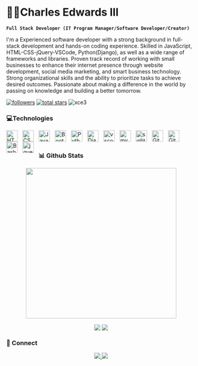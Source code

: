 # 👨‍💻Charles Edwards III

**`Full Stack Developer (IT Program Manager/Software Developer/Creator)`**

I'm a Experienced software developer with a strong background in full-stack development and hands-on coding experience. Skilled in JavaScript, HTML-CSS-jQuery-VSCode, Python(Django), as well as a wide range of frameworks and libraries. Proven track record of working with small businesses to enhance their internet presence through website development, social media marketing, and smart business technology. Strong organizational skills and the ability to prioritize tasks to achieve desired outcomes. Passionate about making a difference in the world by passing on knowledge and building a better tomorrow.

  <p align="left">
    <a href="https://github.com/xCE3?tab=followers">
       <img alt="followers" title="Follow me on Github" src="https://custom-icon-badges.demolab.com/github/followers/xCE3?color=236ad3&labelColor=1155ba&style=for-the-badge&logo=person-add&label=Follow&logoColor=white"/></a>
    <a href="https://github.com/xCE3?tab=repositories&sort=stargazers">
       <img alt="total stars" title="Total stars on Github" src="https://custom-icon-badges.demolab.com/github/stars/xCE3?logo=star&style=for-the-badge&logoColor=55960c&labelColor=488207"/></a>
  <img src="https://komarev.com/ghpvc/?username=xce3&color=blueviolet" alt="xce3" />
  
### 💻Technologies
 
<img align="left" alt="HTML" width="30px" style="padding-right:10px;" src="https://cdn.jsdelivr.net/gh/devicons/devicon/icons/html5/html5-plain.svg" />
<img align="left" alt="CSS" width="30px" style="padding-right:10px;" src="https://cdn.jsdelivr.net/gh/devicons/devicon/icons/css3/css3-plain.svg" />
<img align="left" alt="JavaScript" width="30px" style="padding-right:10px;" src="https://cdn.jsdelivr.net/gh/devicons/devicon/icons/javascript/javascript-plain.svg" />
<img align="left" alt="Bootstrap" width="30px" style="padding-right:10px;" src="https://cdn.jsdelivr.net/gh/devicons/devicon/icons/bootstrap/bootstrap-plain.svg" />
<img align="left" alt="Python" width="30px" style="padding-right:10px;" src="https://cdn.jsdelivr.net/gh/devicons/devicon/icons/python/python-plain.svg" />
<img align="left" alt="Django" width="30px" style="padding-right:10px;" src="https://cdn.jsdelivr.net/gh/devicons/devicon/icons/django/django-plain.svg" /> 
<img align="left" alt="vscode" width="30px" style="padding-right:10px;" src="https://cdn.jsdelivr.net/gh/devicons/devicon/icons/vscode/vscode-original.svg" />
<img align="left" alt="mysql" width="30px" style="padding-right:10px;" src="https://cdn.jsdelivr.net/gh/devicons/devicon/icons/mysql/mysql-plain.svg" />
<img align="left" alt="sqllite" width="30px" style="padding-right:10px;" src="https://cdn.jsdelivr.net/gh/devicons/devicon/icons/sqlite/sqlite-original.svg" />
<img align="left" alt="GitHub" width="30px" style="padding-right:10px;" src="https://cdn.jsdelivr.net/gh/devicons/devicon/icons/github/github-original.svg" />
<img align="left" alt="Git" width="30px" style="padding-right:10px;" src="https://cdn.jsdelivr.net/gh/devicons/devicon/icons/git/git-plain.svg" />
<img align="left" alt="Bash" width="30px" style="padding-right:10px;" src="https://cdn.jsdelivr.net/gh/devicons/devicon/icons/bash/bash-original.svg" />
<img align="left" alt="jquery" width="30px" style="padding-right:10px;" src="https://cdn.jsdelivr.net/gh/devicons/devicon/icons/jquery/jquery-plain.svg" />
<br />

#

### 📊 Github Stats

  <p align="center">
    <img src="https://github-readme-streak-stats.herokuapp.com/?user=xce3&show_icons=true&locale=en&layout=compact&theme=tokyonight&line_height=0" width="400"/>
  </p>   
  <p align="center">
   <img align="center" src="https://github-readme-stats.vercel.app/api?username=xce3&show_icons=true&theme=tokyonight&line_height=27"/>
   <img align="center" src="https://github-readme-stats.vercel.app/api/top-langs/?username=xce3&theme=tokyonight&hide=html,css"/>
  </p>
  <p align="center">
  
### 🤝 Connect
  
  <p align="center">
  <a href="mailto: charlesedwards153@rocketmail.com.com">
   <img src="https://custom-icon-badges.demolab.com/badge/-charlesedwards153@rocketmail.com-c14438?style=flat&logo=Gmail&logoColor=red&link=mailto:charlesedwards153@rocketmail.com"/>
  </a>
  <a href="https://www.linkedin.com/in/charles-edwards-iii/">
   <img src="https://custom-icon-badges.demolab.com/badge/-LinkedIn-1D2226?style=flat&logo=Linkedin&logoColor=0077B5&link=https://www.linkedin.com/in/charles-edwards-iii/"/>
  </a>
  </p>

<!-- ![GitHub Streak](https://streak-stats.demolab.com?user=ForrestKnight&theme=gruvbox&border_radius=4.5) -->
  
<!--### Hi there 👋

<!--
**xCE3/xCE3** is a ✨ _special_ ✨ repository because its `README.md` (this file) appears on your GitHub profile.

Here are some ideas to get you started:

- 🔭 I’m currently working on ...
- 🌱 I’m currently learning ...
- 👯 I’m looking to collaborate on ...
- 🤔 I’m looking for help with ...
- 💬 Ask me about ...
- 📫 How to reach me: ...
- 😄 Pronouns: ...
- ⚡ Fun fact: ...
-->
